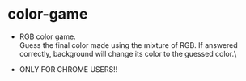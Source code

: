 # color-game
* RGB color game. \
Guess the final color made using the mixture of RGB.
If answered correctly, background will change its color to the guessed color.\
- ONLY FOR CHROME USERS!! 
